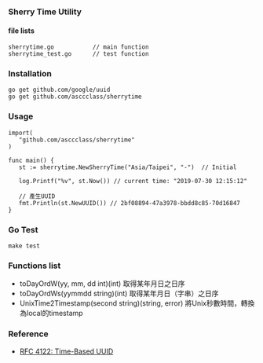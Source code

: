 ### Sherry Time Utility


#### file lists
```
sherrytime.go			// main function
sherrytime_test.go		// test function
```

### Installation
```
go get github.com/google/uuid
go get github.com/asccclass/sherrytime
```

### Usage
```
import(
   "github.com/asccclass/sherrytime"
)

func main() {
   st := sherrytime.NewSherryTime("Asia/Taipei", "-")  // Initial
   
   log.Printf("%v", st.Now()) // current time: "2019-07-30 12:15:12"

   // 產生UUID
   fmt.Println(st.NewUUID()) // 2bf08894-47a3978-bbdd8c85-70d16847
}
```

### Go Test
```
make test
```

### Functions list
* toDayOrdW(yy, mm, dd int)(int)	取得某年月日之日序 
* toDayOrdWs(yymmdd string)(int) 	取得某年月日（字串）之日序
* UnixTime2Timestamp(second string)(string, error)	將Unix秒數時間，轉換為local的timestamp


### Reference
* [RFC 4122: Time-Based UUID](https://tools.ietf.org/html/rfc4122)
